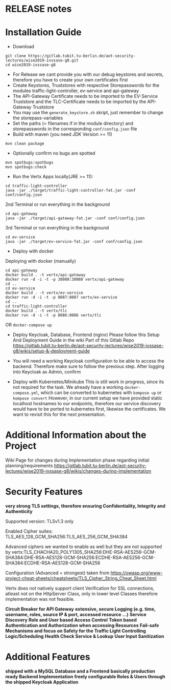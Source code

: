 RELEASE notes
=============

Installation Guide
============
* Download
```
git clone https://gitlab.tubit.tu-berlin.de/aot-security-lectures/wise2019-ivssase-g8.git
cd wise2019-ivssase-g8
```
* For Release we cant provide you with our debug keystores and secrets, therefore you have to create your own certificates first
* Create Keystores, Truststores with respective Storepasswords for the modules traffic-light-controller, ev-service and api-gateway
* The API-Gateway Certificate needs to be imported to the EV-Service Truststore and the TLC-Certificate needs to be imported by the API-Gateway Truststore
* You may use the `generate_keystore.sh` skript, just remember to change the storepass-variables
* Set the paths (= filenames if in the module directory) and storepasswords in the corresponding `conf/config.json` file
* Build with maven (you need JDK Version >= 11)
```
mvn clean package
```
* Optionally confirm no bugs are spotted
```
mvn spotbugs:spotbugs
mvn spotbugs:check
```
* Run the Vertx Apps locally(JRE >= 11):
```
cd traffic-light-controller
java -jar ./target/traffic-light-controller-fat.jar -conf conf/config.json
```
2nd Terminal or run everything in the background
```
cd api-gateway
java -jar ./target/api-gateway-fat.jar -conf conf/config.json
```
3rd Terminal or run everything in the background
```
cd ev-service
java -jar ./target/ev-service-fat.jar -conf conf/config.json
```

* Deploy with docker

Deploying with docker (manually)
```
cd api-gateway
docker build . -t vertx/api-gateway
docker run -d -i -t -p 38080:38080 vertx/api-gateway
cd ..
cd ev-service
docker build . -t vertx/ev-service
docker run -d -i -t -p 8087:8087 vertx/ev-service
cd ..
cd traffic-light-controller
docker build . -t vertx/tlc
docker run -d -i -t -p 8086:8086 vertx/tlc
```

OR `docker-compose up`
* Deploy Keycloak, Database, Frontend (nginx)
Please follow this Setup And Deployment Guide in the wiki Part of this Gitlab Repo
https://gitlab.tubit.tu-berlin.de/aot-security-lectures/wise2019-ivssase-g8/wikis/setup-&-deployment-guide

* You will need a working Keycloak configuration to be able to access the backend. Therefore make sure to follow the previous step.
After logging into Keycloak as Admin, confirm 

* Deploy with Kubernetes/Minikube
This is still work in progress, since its not required for the task. 
We already have a working `docker-compose.yml`, which can be converted to kubernetes with
`kompose up` or `kompose convert`
However, in our current setup we have provided static localhost hostnames to our endpoints, therefore our 
service discovery would have to be ported to kubernetes first, likewise the certificates. We want to revisit this for the next presentation.

Additional Information about the Project
=============================

Wiki Page for changes during Implementation phase regarding initial planning/requirements
https://gitlab.tubit.tu-berlin.de/aot-security-lectures/wise2019-ivssase-g8/wikis/changes-during-implementation

Security Features
=================

**very strong TLS settings, therefore ensuring Confidentiality, Integrity and Authenticity**

Supported version: TLSv1.3 only

Enabled Cipher suites: TLS_AES_128_GCM_SHA256:TLS_AES_256_GCM_SHA384

Advanced ciphers we wanted to enable as well but they are not supported by vertx:TLS_CHACHA20_POLY1305_SHA256:DHE-RSA-AES256-GCM-SHA384:DHE-RSA-AES128-GCM-SHA256:ECDHE-RSA-AES256-GCM-SHA384:ECDHE-RSA-AES128-GCM-SHA256

Configuration (Advanced = strongest) taken from https://owasp.org/www-project-cheat-sheets/cheatsheets/TLS_Cipher_String_Cheat_Sheet.html

Vertx does not natively support client Verification for SSL connections, atleast not on the HttpServer Class, only in lower level Classes therefore implementation was not feasible.

**Circuit Breaker for API Gateway**
**extensive, secure Logging (e.g. time, username, roles, source IP & port, accessed resource ...)**
**Service Discovery**
**Role and User based Access Control**
**Token based Authentication and Authorization when accessing Resources**
**Fail-safe Mechanisms and focus on Safety for the Traffic Light Controlling Logic/Scheduling**
**Health Check Service & Lookup**
**User Input Sanitization**

Additional Features
==================

**shipped with a MySQL Database and a Frontend**
**basically production ready Backend Implementation**
**freely configurable Roles & Users through the shipped Keycloak Application**
